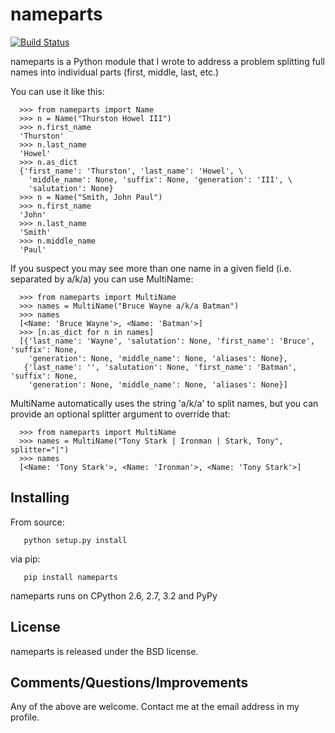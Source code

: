 nameparts
=========
[![Build Status](https://secure.travis-ci.org/polera/nameparts.png)](http://travis-ci.org/polera/nameparts)

nameparts is a Python module that I wrote to address a problem splitting full names into individual
parts (first, middle, last, etc.)

You can use it like this:

      >>> from nameparts import Name
      >>> n = Name("Thurston Howel III")
      >>> n.first_name
      'Thurston'
      >>> n.last_name
      'Howel'
      >>> n.as_dict
      {'first_name': 'Thurston', 'last_name': 'Howel', \
        'middle_name': None, 'suffix': None, 'generation': 'III', \
        'salutation': None}
      >>> n = Name("Smith, John Paul")
      >>> n.first_name
      'John'
      >>> n.last_name
      'Smith'
      >>> n.middle_name
      'Paul'
      
If you suspect you may see more than one name in a given field (i.e. separated by a/k/a) you can use MultiName:

      >>> from nameparts import MultiName
      >>> names = MultiName("Bruce Wayne a/k/a Batman")
      >>> names
      [<Name: 'Bruce Wayne'>, <Name: 'Batman'>]
      >>> [n.as_dict for n in names]
      [{'last_name': 'Wayne', 'salutation': None, 'first_name': 'Bruce', 'suffix': None, 
        'generation': None, 'middle_name': None, 'aliases': None}, 
       {'last_name': '', 'salutation': None, 'first_name': 'Batman', 'suffix': None, 
        'generation': None, 'middle_name': None, 'aliases': None}]
       
MultiName automatically uses the string 'a/k/a' to split names, but you can provide an optional splitter argument to 
override that:

      >>> from nameparts import MultiName
      >>> names = MultiName("Tony Stark | Ironman | Stark, Tony", splitter="|")
      >>> names
      [<Name: 'Tony Stark'>, <Name: 'Ironman'>, <Name: 'Tony Stark'>]

Installing
----------
From source:

       python setup.py install

via pip:

       pip install nameparts

nameparts runs on CPython 2.6, 2.7, 3.2 and PyPy

License
-------
nameparts is released under the BSD license.

Comments/Questions/Improvements
-------------------------------
Any of the above are welcome.  Contact me at the email address in my profile.
